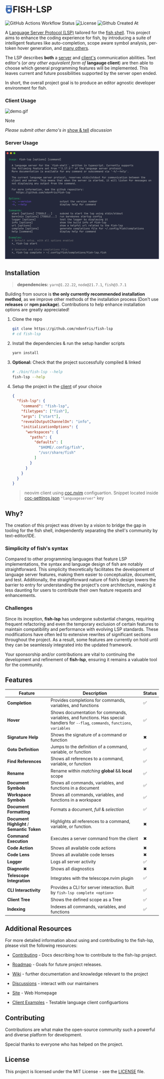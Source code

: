 <h1 style="text-align: center; display: flex;">
    <img alt="" src="https://github.com/ndonfris/fish-lsp.dev/blob/ndonfris-patch-1/coloricon.svg" width="25px" height="auto" style="padding-top: auto; padding-bottom: auto;" /> FISH-LSP
</h1>

![GitHub Actions Workflow Status](https://img.shields.io/github/actions/workflow/status/ndonfris/fish-lsp/eslint.yml?branch=master&labelColor=%23181939)
![License](https://img.shields.io/github/license/ndonfris/fish-lsp?&labelColor=%23181939&color=b88af3)
![Github Created At](https://img.shields.io/github/created-at/ndonfris/fish-lsp?logo=%234e6cfa&label=created&labelColor=%23181939&color=%236198f5)

A [Language Server Protocol (LSP)](https://lsif.dev/) tailored for the [fish shell](https://github.com/microsoft/vscode-languageserver-node/tree/main/server/src/common).
This project aims to enhance the coding experience for fish, by introducing a suite of
intelligent features like auto-completion, scope aware symbol analysis, per-token hover
generation, and [many others](#features).

The LSP describes __both__ a [server](#server-usage) and [client's](#client-usage) communication abilities.
Text editor's (_or any other equivalent form of_ __langauge client__) are then able to choose which general
programming features will be implemented. This leaves current and future possibilities
supported by the server open ended.

In short, the overall project goal is to produce an editor agnostic developer
environment for fish.

### Client Usage

  ![demo.gif](https://github.com/ndonfris/fish-lsp.dev/blob/ndonfris-patch-1/new_output.gif?raw=true)

 > [!NOTE]
 > _Please submit other demo's in_ [show & tell](https://github.com/ndonfris/fish-lsp/discussions/categories/show-and-tell) _discussion_

### Server Usage

  <!-- ```bash -->
  <!--  fish-lsp --help -->
  <!-- ``` -->
  <!---->
  <!-- <details> -->
  <!--   <summary> Generated Output </summary> -->

  ![fish-lsp --help](https://github.com/ndonfris/fish-lsp.dev/blob/master/public/help-msg-new.png)

  <!-- </details> -->

## Installation

> __dependencies:__ `yarn@1.22.22`, `node@21.7.1`, `fish@3.7.1`

Building from source is __the only currently recommended installation method__, as we improve
other methods of the installation process (Don't use __releases__ or __npm package__).
Contributions to help enhance installation options are greatly appreciated!

1. Clone the repo

    ```bash
    git clone https://github.com/ndonfris/fish-lsp
    # cd fish-lsp
    ```

1. Install the dependencies & run the setup handler scripts

    ```bash
    yarn install
    ```

1. __Optional:__ Check that the project successfully compiled & linked

    ```bash
    # ./bin/fish-lsp --help
    fish-lsp --help
    ```

1. Setup the project in the [client](https://github.com/ndonfris/fish-lsp/wiki/Client-Configurations) of your choice

    ```json
    {
      "fish-lsp": {
        "command": "fish-lsp",
        "filetypes": ["fish"],
        "args": ["start"],
        "revealOutputChannelOn": "info",
        "initializationOptions": {
          "workspaces": {
            "paths": {
              "defaults": [
                "$HOME/.config/fish",
                "/usr/share/fish"
              ]
            }
          }
        }
      }
    }
    ```

    > neovim client using [coc.nvim](https://github.com/neoclide/coc.nvim) configuartion. Snippet located inside [coc-settings.json](https://github.com/neoclide/coc.nvim/wiki/Language-servers#register-custom-language-servers) `"languageserver"` key

## Why?

  The creation of this project was driven by a vision to bridge the gap in tooling for the
  fish shell, independently separating the shell's community by text-editor/IDE.

<!-- ### Pros of fish shell -->
<!---->
<!--   Fish stands out among shell environments due to its advanced, user-friendly language -->
<!--   design, which is inherently more structured and intuitive than traditional shells. This modern -->
<!--   design simplifies script development, enhances readability, and supports robust error handling, -->
<!--   making it an ideal candidate for a dedicated LSP. By leveraging Fish’s unique features through an LSP, -->
<!--   developers can harness its full potential, benefiting from intelligent autocomplete, syntax highlighting, -->
<!--   and real-time feedback that align seamlessly with Fish's syntax. Building an LSP for -->
<!--   Fish not only taps into these innate capabilities but also enriches the user experience, -->
<!--   making advanced shell scripting more accessible and productive. -->

### Simplicity of fish's syntax

  Compared to other programming languages that feature LSP implementations, the syntax and
  language design of fish are notably straightforward. This simplicity theoretically
  facilitates the development of language server features, making them easier to
  conceptualize, document, and test. Additionally, the straightforward nature of fish’s
  design lowers the barrier to entry for understanding the project's core architecture,
  making it less daunting for users to contribute their own feature requests and enhancements.

### Challenges

  Since its inception, __fish-lsp__ has undergone substantial changes, requiring frequent refactoring
  and even the temporary exclusion of certain features to maintain compatibility and performance
  with evolving LSP standards. These modifications have often led to extensive rewrites of
  significant sections throughout the project. As a result, some features are currently on hold until
  they can be seamlessly integrated into the updated framework.

  Your sponsorship and/or contributions are vital to continuing the development and refinement of __fish-lsp__,
  ensuring it remains a valuable tool for the community.

## Features

| Feature | Description | Status |
| --- | --- | --- |
| __Completion__ | Provides completions for commands, variables, and functions | ✅ |
| __Hover__ | Shows documentation for commands, variables, and functions. Has special handlers for `--flag`, `commands`, `functions`, `variables` | ✅ |
| __Signature Help__ | Shows the signature of a command or function | ✖  |
| __Goto Definition__ | Jumps to the definition of a command, variable, or function | ✅ |
| __Find References__ | Shows all references to a command, variable, or function | ✅ |
| __Rename__ | Rename within _matching_ __global__ && __local__ scope | ✅ |
| __Document Symbols__ | Shows all commands, variables, and functions in a document | ✅ |
| __Workspace Symbols__ | Shows all commands, variables, and functions in a workspace | ✅ |
| __Document Formatting__ | Formats a document, _full_ & _selection_ | ✅ |
| __Document Highlight__ / __Semantic Token__ | Highlights all references to a command, variable, or function.  | ✖  |
| __Command Execution__ | Executes a server command from the client | ✖  |
| __Code Action__ | Shows all available code actions | ✖  |
| __Code Lens__ | Shows all available code lenses | ✖  |
| __Logger__ | Logs all server activity | ✅ |
| __Diagnostic__ | Shows all diagnostics | ✖  |
| __Telescope Integration__ | Integrates with the telescope.nvim plugin | ✅ |
| __CLI Interactivity__ | Provides a CLI for server interaction. Built by `fish-lsp complete <option>` | ✅ |
| __Client Tree__ | Shows the defined scope as a Tree | ✅ |
| __Indexing__ | Indexes all commands, variables, and functions | ✅ |

## Additional Resources

For more detailed information about using and contributing to the fish-lsp, please visit the following resources:

- [Contributing](./docs/CONTRIBUTING.md) - Docs describing how to contribute to the fish-lsp project.

- [Roadmap](./docs/ROADMAP.md) - Goals for future project releases.

- [Wiki](https://github.com/ndonfris/fish-lsp/wiki) - further documentation and knowledge relevant to the project

- [Discussions](https://github.com/ndonfris/fish-lsp/discussions) - interact with our maintainers

- [Site](https://fish-lsp.dev/) - Web Homepage

- [Client Examples](https://github.com/ndonfris/fish-lsp/wiki/Client-Configurations) - Testable language client configuartions

<!-- Contributors list @via: https://allcontributors.org/docs/en/bot/installation -->
## Contributing

Contributions are what make the open-source community such a powerful and diverse platform for development.

Special thanks to everyone who has helped on the project.

## License

This project is licensed under the MIT License - see the [LICENSE](https://github.com/ndonfris/fish-lsp/blob/master/LICENSE) file.
